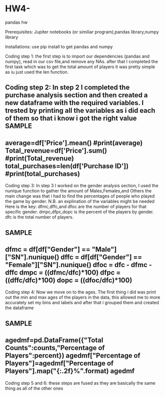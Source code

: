 # HW4-
pandas hw


Prerequisites: Jupiter notebooks (or similiar program),pandas library,numpy library

Installations: use pip install to get pandas and numpy

Coding step 1: the first step is to import our dependencies (pandas and numpy), read in our csv file,and remove any NAs. after that I completed the first 
task which was to get the total amount of players it was pretty simple as iu just used the len function.

Coding step 2: In step 2 I completed the purchase analysis section and then created a new dataframe with the required variables. I trested 
by printing all the variables as i did each of them so that i know i got the right value 
SAMPLE
-----------------
average=df['Price'].mean()
#print(average)
Total_revenue=df['Price'].sum()
#print(Total_revenue)
total_purchases=len(df['Purchase ID'])
#print(total_purchases)
------------------


Coding step 3: In step 3 I worked on the gender analysis section, I used the nunique function to gather the amount of Males,Females,and Others
the main change was that i had to find the percentages of people who played the game by gender. N.B. an explination of the variables might be needed
Here is the key: dfmc,dffc,and dfoc are the number of players for that specific gender. dmpc,dfpc,dopc is the percent of the players by gender.
dfc is the total number of players.

SAMPLE
----------
dfmc = df[df["Gender"] == "Male"]["SN"].nunique()
dffc = df[df["Gender"] == "Female"]["SN"].nunique()
dfoc = dfc - dfmc - dffc
dmpc = ((dfmc/dfc)*100)
dfpc = ((dffc/dfc)*100)
dopc = ((dfoc/dfc)*100)
----------

Coding step 4: Now we move on to the ages. The first thing i did was print out the min and max ages of the players in the data, this allowed me to more accurately set my bins and labels and after that i grouped them and created the dataframe 

SAMPLE
------
agedmf=pd.DataFrame({"Total Counts":counts,"Percentage of Players":percent})
agedmf["Percentage of Players"]=agedmf["Percentage of Players"].map("{:.2f}%".format)
agedmf
-----

Coding step 5 and 6: these steps are fused as they are basically the same thing as all of the other ones
